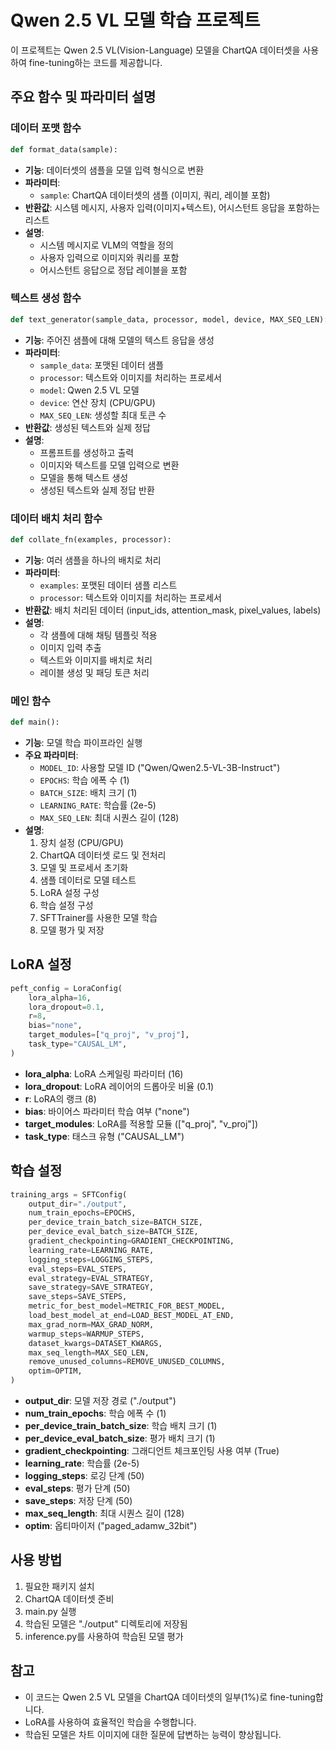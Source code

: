 # Qwen 2.5 VL 모델 학습 프로젝트

이 프로젝트는 Qwen 2.5 VL(Vision-Language) 모델을 ChartQA 데이터셋을 사용하여 fine-tuning하는 코드를 제공합니다.

## 주요 함수 및 파라미터 설명

### 데이터 포맷 함수

```python
def format_data(sample):
```

- **기능**: 데이터셋의 샘플을 모델 입력 형식으로 변환
- **파라미터**:
  - `sample`: ChartQA 데이터셋의 샘플 (이미지, 쿼리, 레이블 포함)
- **반환값**: 시스템 메시지, 사용자 입력(이미지+텍스트), 어시스턴트 응답을 포함하는 리스트
- **설명**: 
  - 시스템 메시지로 VLM의 역할을 정의
  - 사용자 입력으로 이미지와 쿼리를 포함
  - 어시스턴트 응답으로 정답 레이블을 포함

### 텍스트 생성 함수

```python
def text_generator(sample_data, processor, model, device, MAX_SEQ_LEN):
```

- **기능**: 주어진 샘플에 대해 모델의 텍스트 응답을 생성
- **파라미터**:
  - `sample_data`: 포맷된 데이터 샘플
  - `processor`: 텍스트와 이미지를 처리하는 프로세서
  - `model`: Qwen 2.5 VL 모델
  - `device`: 연산 장치 (CPU/GPU)
  - `MAX_SEQ_LEN`: 생성할 최대 토큰 수
- **반환값**: 생성된 텍스트와 실제 정답
- **설명**:
  - 프롬프트를 생성하고 출력
  - 이미지와 텍스트를 모델 입력으로 변환
  - 모델을 통해 텍스트 생성
  - 생성된 텍스트와 실제 정답 반환

### 데이터 배치 처리 함수

```python
def collate_fn(examples, processor):
```

- **기능**: 여러 샘플을 하나의 배치로 처리
- **파라미터**:
  - `examples`: 포맷된 데이터 샘플 리스트
  - `processor`: 텍스트와 이미지를 처리하는 프로세서
- **반환값**: 배치 처리된 데이터 (input_ids, attention_mask, pixel_values, labels)
- **설명**:
  - 각 샘플에 대해 채팅 템플릿 적용
  - 이미지 입력 추출
  - 텍스트와 이미지를 배치로 처리
  - 레이블 생성 및 패딩 토큰 처리

### 메인 함수

```python
def main():
```

- **기능**: 모델 학습 파이프라인 실행
- **주요 파라미터**:
  - `MODEL_ID`: 사용할 모델 ID ("Qwen/Qwen2.5-VL-3B-Instruct")
  - `EPOCHS`: 학습 에폭 수 (1)
  - `BATCH_SIZE`: 배치 크기 (1)
  - `LEARNING_RATE`: 학습률 (2e-5)
  - `MAX_SEQ_LEN`: 최대 시퀀스 길이 (128)
- **설명**:
  1. 장치 설정 (CPU/GPU)
  2. ChartQA 데이터셋 로드 및 전처리
  3. 모델 및 프로세서 초기화
  4. 샘플 데이터로 모델 테스트
  5. LoRA 설정 구성
  6. 학습 설정 구성
  7. SFTTrainer를 사용한 모델 학습
  8. 모델 평가 및 저장

## LoRA 설정

```python
peft_config = LoraConfig(
    lora_alpha=16,
    lora_dropout=0.1,
    r=8,
    bias="none",
    target_modules=["q_proj", "v_proj"],
    task_type="CAUSAL_LM",
)
```

- **lora_alpha**: LoRA 스케일링 파라미터 (16)
- **lora_dropout**: LoRA 레이어의 드롭아웃 비율 (0.1)
- **r**: LoRA의 랭크 (8)
- **bias**: 바이어스 파라미터 학습 여부 ("none")
- **target_modules**: LoRA를 적용할 모듈 (["q_proj", "v_proj"])
- **task_type**: 태스크 유형 ("CAUSAL_LM")

## 학습 설정

```python
training_args = SFTConfig(
    output_dir="./output",
    num_train_epochs=EPOCHS,
    per_device_train_batch_size=BATCH_SIZE,
    per_device_eval_batch_size=BATCH_SIZE,
    gradient_checkpointing=GRADIENT_CHECKPOINTING,
    learning_rate=LEARNING_RATE,
    logging_steps=LOGGING_STEPS,
    eval_steps=EVAL_STEPS,
    eval_strategy=EVAL_STRATEGY,
    save_strategy=SAVE_STRATEGY,
    save_steps=SAVE_STEPS,
    metric_for_best_model=METRIC_FOR_BEST_MODEL,
    load_best_model_at_end=LOAD_BEST_MODEL_AT_END,
    max_grad_norm=MAX_GRAD_NORM,
    warmup_steps=WARMUP_STEPS,
    dataset_kwargs=DATASET_KWARGS,
    max_seq_length=MAX_SEQ_LEN,
    remove_unused_columns=REMOVE_UNUSED_COLUMNS,
    optim=OPTIM,
)
```

- **output_dir**: 모델 저장 경로 ("./output")
- **num_train_epochs**: 학습 에폭 수 (1)
- **per_device_train_batch_size**: 학습 배치 크기 (1)
- **per_device_eval_batch_size**: 평가 배치 크기 (1)
- **gradient_checkpointing**: 그래디언트 체크포인팅 사용 여부 (True)
- **learning_rate**: 학습률 (2e-5)
- **logging_steps**: 로깅 단계 (50)
- **eval_steps**: 평가 단계 (50)
- **save_steps**: 저장 단계 (50)
- **max_seq_length**: 최대 시퀀스 길이 (128)
- **optim**: 옵티마이저 ("paged_adamw_32bit")

## 사용 방법

1. 필요한 패키지 설치
2. ChartQA 데이터셋 준비
3. main.py 실행
4. 학습된 모델은 "./output" 디렉토리에 저장됨
5. inference.py를 사용하여 학습된 모델 평가

## 참고

- 이 코드는 Qwen 2.5 VL 모델을 ChartQA 데이터셋의 일부(1%)로 fine-tuning합니다.
- LoRA를 사용하여 효율적인 학습을 수행합니다.
- 학습된 모델은 차트 이미지에 대한 질문에 답변하는 능력이 향상됩니다.